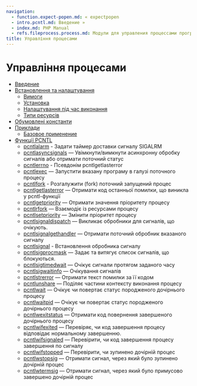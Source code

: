 ```yaml
---
navigation:
  - function.expect-popen.md: « expectpopen
  - intro.pcntl.md: Введение »
  - index.md: PHP Manual
  - refs.fileprocess.process.md: Модули для управления процессами программ
title: Управління процесами
---
```

# Управління процесами

-   [Введение](intro.pcntl.md)
-   [Встановлення та налаштування](pcntl.setup.md)
    -   [Вимоги](pcntl.requirements.md)
    -   [Установка](pcntl.installation.md)
    -   [Налаштування під час виконання](pcntl.configuration.md)
    -   [Типи ресурсів](pcntl.resources.md)
-   [Обумовлені константи](pcntl.constants.md)
-   [Приклади](pcntl.examples.md)
    -   [Базовое применение](pcntl.example.md)
-   [Функції PCNTL](ref.pcntl.md)
    -   [pcntlalarm](function.pcntl-alarm.md) - Задати таймер доставки сигналу SIGALRM
    -   [pcntlasyncsignals](function.pcntl-async-signals.md) — Увімкнути/вимкнути асинхронну обробку сигналів або отримати поточний статус
    -   [pcntlerrno](function.pcntl-errno.md) - Псевдонім pcntlgetlasterror
    -   [pcntlexec](function.pcntl-exec.md) — Запустити вказану програму в галузі поточного процесу
    -   [pcntlfork](function.pcntl-fork.md) - Розгалужити (fork) поточний запущений процес
    -   [pcntlgetlasterror](function.pcntl-get-last-error.md) — Отримати код останньої помилки, що виникла у pcntl-функції
    -   [pcntlgetpriority](function.pcntl-getpriority.md) — Отримати значення пріоритету процесу
    -   [pcntlrfork](function.pcntl-rfork.md) — Взаємодіє із ресурсами процесу
    -   [pcntlsetpriority](function.pcntl-setpriority.md) — Змінити пріоритет процесу
    -   [pcntlsignaldispatch](function.pcntl-signal-dispatch.md) — Викликає обробники для сигналів, що очікують.
    -   [pcntlsignalgethandler](function.pcntl-signal-get-handler.md) — Отримати поточний обробник вказаного сигналу
    -   [pcntlsignal](function.pcntl-signal.md) - Встановлення обробника сигналу
    -   [pcntlsigprocmask](function.pcntl-sigprocmask.md) — Задає та витягує список сигналів, що блокуються.
    -   [pcntlsigtimedwait](function.pcntl-sigtimedwait.md) — Очікує сигнали протягом заданого часу
    -   [pcntlsigwaitinfo](function.pcntl-sigwaitinfo.md) — Очікування сигналів
    -   [pcntlstrerror](function.pcntl-strerror.md) — Отримати текст помилки за її кодом
    -   [pcntlunshare](function.pcntl-unshare.md) — Поділяє частини контексту виконання процесу
    -   [pcntlwait](function.pcntl-wait.md) — Очікує чи повертає статус породженого дочірнього процесу
    -   [pcntlwaitpid](function.pcntl-waitpid.md) — Очікує чи повертає статус породженого дочірнього процесу
    -   [pcntlwexitstatus](function.pcntl-wexitstatus.md) — Отримати код повернення завершеного дочірнього процесу
    -   [pcntlwifexited](function.pcntl-wifexited.md) — Перевіряє, чи код завершення процесу відповідає нормальному завершенню.
    -   [pcntlwifsignaled](function.pcntl-wifsignaled.md) — Перевірити, чи код завершення процесу завершення по сигналу
    -   [pcntlwifstopped](function.pcntl-wifstopped.md) — Перевірити, чи зупинено дочірній процес
    -   [pcntlwstopsig](function.pcntl-wstopsig.md) — Отримати сигнал, через який було зупинено дочірній процес
    -   [pcntlwtermsig](function.pcntl-wtermsig.md) — Отримати сигнал, через який було примусово завершено дочірній процес
